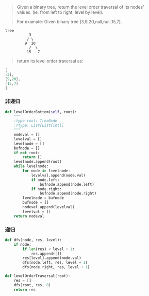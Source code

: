 >Given a binary tree, return the level order traversal of its nodes' values. (ie, from left to right, level by level).

>For example:
>Given binary tree [3,9,20,null,null,15,7],

    tree
               3
              / \
             9  20
               /  \
              15   7
>return its level order traversal as:

```Python
[
[3],
[9,20],
[15,7]
]
```
### 非递归
```Python
def levelOrderBottom(self, root):
    """
    :type root: TreeNode
    :rtype: List[List[int]]
    """
    nodeval = []
    levelval = []
    levelnode = []
    bufnode = []
    if not root:
        return []
    levelnode.append(root)
    while levelnode:
        for node in levelnode:
            levelval.append(node.val)
            if node.left:
                bufnode.append(node.left)
            if node.right:
                bufnode.append(node.right)
        levelnode = bufnode
        bufnode = []
        nodeval.append(levelval)
        levelval = []
    return nodeval
```

###  递归
```Python
def dfs(node, res, level):
    if node:
        if len(res) < level + 1:
            res.append([])
        res[level].append(node.val)
        dfs(node.left, res, level + 1)
        dfs(node.right, res, level + 1)
```


```python
def levelOrderTraversal(root):
    res = []
    dfs(root, res, 0)
    return res
```